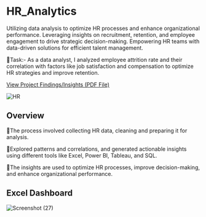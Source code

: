 # HR_Analytics
Utilizing data analysis to optimize HR processes and enhance organizational performance. Leveraging insights on recruitment, retention, and employee engagement to drive strategic decision-making. Empowering HR teams with data-driven solutions for efficient talent management.

🎯Task:- As a data analyst, I analyzed employee attrition rate and their correlation with factors like job satisfaction and compensation to optimize HR strategies and improve retention.

[View Project Findings/Insights (PDF File)](https://drive.google.com/file/d/1Z8RBtoz3_dDSfWRuZVqcRDi5eqJbgdnm/view?usp=drive_link)


![HR](https://github.com/shraddhasangave99/HR_Analytics/assets/153710836/3ccef7ac-3fca-4997-82f5-3077a1946c3f)

## Overview

🔹The process involved collecting HR data, cleaning and preparing it for analysis.

🔹Explored patterns and correlations, and generated actionable insights using different tools like Excel, Power BI, Tableau, and SQL.

🔹The insights are used to optimize HR processes, improve decision-making, and enhance organizational performance.
## Excel Dashboard

![Screenshot (27)](https://github.com/shraddhasangave99/HR_Analytics/assets/153710836/0c3d00fe-d815-4c88-b224-75d7382e9f6b)



